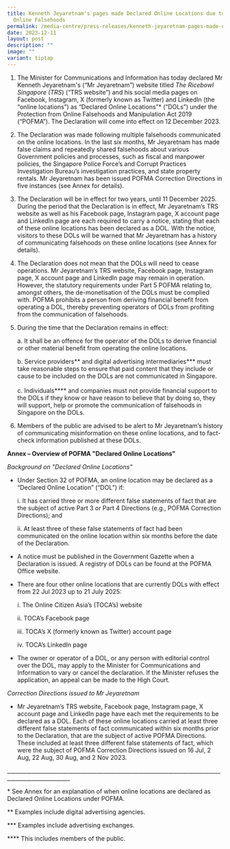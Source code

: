 ```yaml
---
title: Kenneth Jeyaretnam's pages made Declared Online Locations due to Multiple
  Online Falsehoods
permalink: /media-centre/press-releases/kenneth-jeyaretnam-pages-made-declared-online-locations/
date: 2023-12-11
layout: post
description: ""
image: ""
variant: tiptap
---
```

<ol data-tight="true" class="tight"><li><p>The Minister for Communications and Information has today declared Mr Kenneth Jeyaretnam's (“Mr Jeyaretnam”) website titled <em>The Ricebowl Singapore (TRS</em>) (“TRS website”) and his social media pages on Facebook, Instagram, X (formerly known as Twitter) and LinkedIn (the “online locations”) as “Declared Online Locations”* (“DOLs”) under the Protection from Online Falsehoods and Manipulation Act 2019 (“POFMA”). The Declaration will come into effect on 12 December 2023.</p><p></p></li><li><p>The Declaration was made following multiple falsehoods communicated on the online locations. In the last six months, Mr Jeyaretnam has made false claims and repeatedly shared falsehoods about various Government policies and processes, such as fiscal and manpower policies, the Singapore Police Force’s and Corrupt Practices Investigation Bureau’s investigation practices, and state property rentals. Mr Jeyaretnam has been issued POFMA Correction Directions in five instances (see Annex for details).</p><p></p></li><li><p>The Declaration will be in effect for two years, until 11 December 2025. During the period that the Declaration is in effect, Mr Jeyaretnam’s TRS website as well as his Facebook page, Instagram page, X account page and LinkedIn page are each required to carry a notice, stating that each of these online locations has been declared as a DOL. With the notice, visitors to these DOLs will be warned that Mr Jeyaretnam has a history of communicating falsehoods on these online locations (see Annex for details).</p><p></p></li><li><p>The Declaration does not mean that the DOLs will need to cease operations. Mr Jeyaretnam’s TRS website, Facebook page, Instagram page, X account page and LinkedIn page may remain in operation. However, the statutory requirements under Part 5 POFMA relating to, amongst others, the de-monetisation of the DOLs must be complied with. POFMA prohibits a person from deriving financial benefit from operating a DOL, thereby preventing operators of DOLs from profiting from the communication of falsehoods.</p><p></p></li><li><p>During the time that the Declaration remains in effect:<br></p><p>a. It shall be an offence for the operator of the DOLs to derive financial or other material benefit from operating the online locations.<br></p><p>b. Service providers** and digital advertising intermediaries*** must take reasonable steps to ensure that paid content that they include or cause to be included on the DOLs are not communicated in Singapore.<br><br>c. Individuals**** and companies must not provide financial support to the DOLs if they know or have reason to believe that by doing so, they will support, help or promote the communication of falsehoods in Singapore on the DOLs.</p><p></p></li><li><p>Members of the public are advised to be alert to Mr Jeyaretnam’s history of communicating misinformation on these online locations, and to fact-check information published at these DOLs.</p></li></ol><p></p><p><strong>Annex – Overview of POFMA "Declared Online Locations"</strong></p><p></p><p><em>Background on "Declared Online Locations"</em></p><p></p><ul><li><p>Under Section 32 of POFMA, an online location may be declared as a “Declared Online Location” (“DOL”) if:</p><p></p><p>i. It has carried three or more different false statements of fact that are the subject of active Part 3 or Part 4 Directions (e.g., POFMA Correction Directions); and</p><p></p><p>ii. At least three of these false statements of fact had been communicated on the online location within six months before the date of the Declaration.</p><p></p></li><li><p>A notice must be published in the Government Gazette when a Declaration is issued. A registry of DOLs can be found at the POFMA Office website.</p><p></p></li><li><p>There are four other online locations that are currently DOLs with effect from 22 Jul 2023 up to 21 July 2025:<br></p><p>i. The Online Citizen Asia’s (TOCA’s) website</p><p>ii. TOCA’s Facebook page</p><p>iii. TOCA’s X (formerly known as Twitter) account page</p><p>iv. TOCA’s LinkedIn page</p><p></p></li><li><p>The owner or operator of a DOL, or any person with editorial control over the DOL, may apply to the Minister for Communications and Information to vary or cancel the declaration. If the Minister refuses the application, an appeal can be made to the High Court.</p></li></ul><p></p><p><em>Correction Directions issued to Mr Jeyaretnam</em></p><p></p><ul data-tight="true" class="tight"><li><p>Mr Jeyaretnam’s TRS website, Facebook page, Instagram page, X account page and LinkedIn page have each met the requirements to be declared as a DOL. Each of these online locations carried at least three different false statements of fact communicated within six months prior to the Declaration, that are the subject of active POFMA Directions. These included at least three different false statements of fact, which were the subject of POFMA Correction Directions issued on 16 Jul, 2 Aug, 22 Aug, 30 Aug, and 2 Nov 2023.</p></li></ul><p></p><p>_____________________________________________________________________________________________________</p><p></p><p>* See Annex for an explanation of when online locations are declared as Declared Online Locations under POFMA. <br></p><p>** Examples include digital advertising agencies.<br></p><p>*** Examples include advertising exchanges. <br></p><p>**** This includes members of the public.</p>